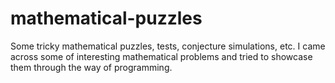 # mathematical-puzzles
Some tricky mathematical puzzles, tests, conjecture simulations, etc.
I came across some of interesting mathematical problems and tried to showcase them through the way of programming.
